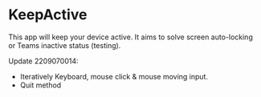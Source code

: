 # KeepActive

This app will keep your device active. It aims to solve screen auto-locking or Teams inactive status (testing). 

Update 2209070014:

  - Iteratively Keyboard, mouse click & mouse moving input. 
  - Quit method
  

